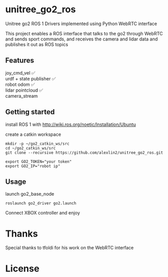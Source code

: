 # unitree_go2_ros
Unitree go2 ROS 1 Drivers implemented using Python WebRTC interface

This project enables a ROS interface that talks to the go2 through WebRTC and sends sport commands, and receives the camera and lidar data and publishes it out as ROS topics

## Features

joy_cmd_vel :white_check_mark: \
urdf + state publisher :white_check_mark: \
robot odom :white_check_mark: \
lidar pointcloud :white_check_mark: \
camera_stream 


## Getting started

install ROS 1 with http://wiki.ros.org/noetic/Installation/Ubuntu

create a catkin workspace
```
mkdir -p ~/go2_catkin_ws/src
cd ~/go2_catkin_ws/src
git clone --recursive https://github.com/alexlin2/unitree_go2_ros.git
```

```
export GO2_TOKEN="your token"
export GO2_IP="robot ip"
```

## Usage
launch go2_base_node

```
roslaunch go2_driver go2.launch
```

Connect XBOX controller and enjoy


# Thanks

Special thanks to tfoldi for his work on the WebRTC interface

# License 
